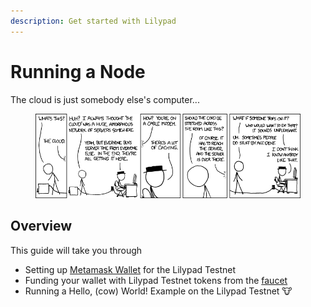```yaml
---
description: Get started with Lilypad
---
```


# Running a Node

The cloud is just somebody else's computer...

<div data-full-width="true">

<figure><img src="../../.gitbook/assets/image (117).png" alt=""><figcaption></figcaption></figure>

</div>

## Overview

This guide will take you through

* Setting up [Metamask Wallet](https://metamask.io) for the Lilypad Testnet
* Funding your wallet with Lilypad Testnet tokens from the [faucet](http://faucet.lilypad.tech/)
* Running a Hello, (cow) World! Example on the Lilypad Testnet :cow:
